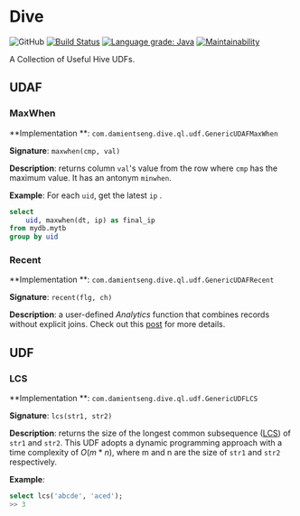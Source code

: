# Dive
![GitHub](https://img.shields.io/github/license/damientseng/Dive)
[![Build Status](https://travis-ci.com/damientseng/Dive.svg?branch=master)](https://travis-ci.com/damientseng/Dive)
[![Language grade: Java](https://img.shields.io/lgtm/grade/java/g/damientseng/Dive.svg?logo=lgtm&logoWidth=18)](https://lgtm.com/projects/g/damientseng/Dive/context:java)
[![Maintainability](https://api.codeclimate.com/v1/badges/9b6330a7d9ff3a536546/maintainability)](https://codeclimate.com/github/damientseng/Dive/maintainability)

A Collection of Useful Hive UDFs.

## UDAF
### MaxWhen
**Implementation **: `com.damientseng.dive.ql.udf.GenericUDAFMaxWhen`

**Signature**: `maxwhen(cmp, val)`

**Description**: returns column `val`'s value from the row where `cmp` has the maximum value. It has an antonym `minwhen`. 

**Example**: For each `uid`, get the latest `ip` .

```sql
select 
    uid, maxwhen(dt, ip) as final_ip
from mydb.mytb
group by uid
```

### Recent 

**Implementation **: `com.damientseng.dive.ql.udf.GenericUDAFRecent`

**Signature**: `recent(flg, ch)`

**Description**: a user-defined *Analytics* function that combines records without explicit joins. Check out this [post](https://damientseng.com/big-data/2020/04/27/hive-the-udaf-youve-never-seen.html) for more details.

## UDF 

### LCS

**Implementation **: `com.damientseng.dive.ql.udf.GenericUDFLCS`

**Signature**: `lcs(str1, str2)`

**Description**: returns the size of the longest common subsequence ([LCS](https://en.wikipedia.org/wiki/Longest_common_subsequence_problem)) of `str1` and `str2`. This UDF adopts a dynamic programming approach with a time complexity of $O(m*n)$, where m and n are the size of `str1` and `str2` respectively.

**Example**:

```sql
select lcs('abcde', 'aced');
>> 3
```

